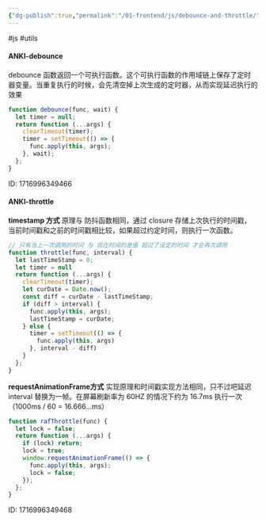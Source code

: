 ```yaml
---
{"dg-publish":true,"permalink":"/01-frontend/js/debounce-and-throttle/","title":"防抖节流知多少","tags":["utils","js"],"created":"2024-09-18T14:20:16.834+08:00","updated":"2024-07-03T16:05:53.000+08:00"}
---
```


#js #utils 
#### ANKI-debounce
debounce 函数返回一个可执行函数。这个可执行函数的作用域链上保存了定时器变量。当重复执行的时候，会先清空掉上次生成的定时器，从而实现延迟执行的效果
```js
function debounce(func, wait) {
  let timer = null;
  return function (...args) {
    clearTimeout(timer);
    timer = setTimeout(() => {
      func.apply(this, args);
    }, wait);
  };
}
```
ID: 1716996349466





#### ANKI-throttle
**timestamp 方式**
原理与 防抖函数相同，通过 closure 存储上次执行的时间戳，当前时间戳和之前的时间戳相比较，如果超过约定时间，则执行一次函数。
```js
// 只有当上一次调用的时间 与 现在时间的差值 超过了设定的时间 才会再次调用
function throttle(func, interval) {
  let lastTimeStamp = 0;
  let timer = null
  return function (...args) {
    clearTimeout(timer);
    let curDate = Date.now();
    const diff = curDate - lastTimeStamp;
    if (diff > interval) {
      func.apply(this, args);
      lastTimeStamp = curDate;
    } else {
      timer = setTimeout(() => {
        func.apply(this, args)
      }, interval - diff)
    }
  };
}
```
**requestAnimationFrame方式**
实现原理和时间戳实现方法相同，只不过吧延迟 interval 替换为一帧。在屏幕刷新率为 60HZ 的情况下约为 16.7ms 执行一次（1000ms / 60 = 16.666...ms）
```js
function rafThrottle(func) {
  let lock = false;
  return function (...args) {
    if (lock) return;
    lock = true;
    window.requestAnimationFrame(() => {
      func.apply(this, args);
      lock = false;
    });
  };
}
```
ID: 1716996349468


